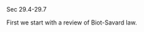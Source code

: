 <stop-note title="Read Knight 4ed" icon="stopnoteicons:book-icon">
<span slot="message">Sec 29.4-29.7</span>
</stop-note>

First we start with a review of Biot-Savard law. 